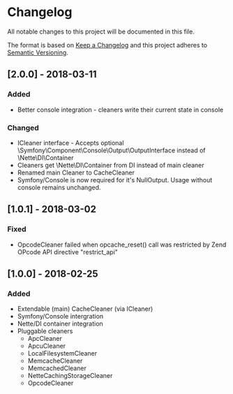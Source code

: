 # Changelog
All notable changes to this project will be documented in this file.

The format is based on [Keep a Changelog](http://keepachangelog.com/en/1.0.0/)
and this project adheres to [Semantic Versioning](http://semver.org/spec/v2.0.0.html).

## [2.0.0] - 2018-03-11
### Added
- Better console integration - cleaners write their current state in console
### Changed
- ICleaner interface - Accepts optional \Symfony\Component\Console\Output\OutputInterface instead of \Nette\DI\Container
- Cleaners get \Nette\DI\Container from DI instead of main cleaner
- Renamed main Cleaner to CacheCleaner
- Symfony/Console is now required for it's NullOutput. Usage without console remains unchanged.

## [1.0.1] - 2018-03-02
### Fixed
- OpcodeCleaner failed when opcache_reset() call was restricted by Zend OPcode API directive "restrict_api"

## [1.0.0] - 2018-02-25
### Added
- Extendable (main) CacheCleaner (via ICleaner)
- Symfony/Console intergration
- Nette/DI container integration
- Pluggable cleaners
    - ApcCleaner
    - ApcuCleaner
    - LocalFilesystemCleaner
    - MemcacheCleaner
    - MemcachedCleaner
    - NetteCachingStorageCleaner
    - OpcodeCleaner
